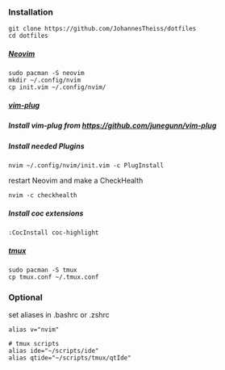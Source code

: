 ### Installation
```
git clone https://github.com/JohannesTheiss/dotfiles
cd dotfiles
```
##### [Neovim](https://neovim.io/)
```
sudo pacman -S neovim
mkdir ~/.config/nvim
cp init.vim ~/.config/nvim/
```
##### [vim-plug](https://github.com/junegunn/vim-plug)
##### Install vim-plug from https://github.com/junegunn/vim-plug
##### Install needed Plugins
```
nvim ~/.config/nvim/init.vim -c PlugInstall
```
restart Neovim
and make a CheckHealth
```
nvim -c checkhealth
```
##### Install coc extensions
```
:CocInstall coc-highlight
```

##### [tmux](https://github.com/tmux/tmux)
```
sudo pacman -S tmux
cp tmux.conf ~/.tmux.conf
```

### Optional
set aliases in .bashrc or .zshrc 
```
alias v="nvim"

# tmux scripts
alias ide="~/scripts/ide"
alias qtide="~/scripts/tmux/qtIde"
```
